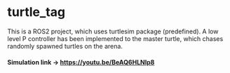 # turtle_tag
This is a ROS2 project, which uses turtlesim package (predefined). A low level P controller has been implemented to the master turtle, which chases randomly spawned turtles on the arena.
#### Simulation link -> https://youtu.be/BeAQ6HLNlp8

